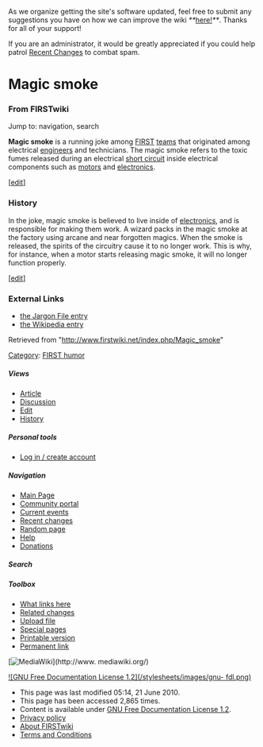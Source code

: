 As we organize getting the site's software updated, feel free to submit any
suggestions you have on how we can improve the wiki
_**_[here!](/index.php/User:Hallry/Suggestions "User:Hallry/Suggestions"
)_**_. Thanks for all of your support!

If you are an administrator, it would be greatly appreciated if you could help
patrol [Recent Changes](/index.php/Special:Recentchanges
"Special:Recentchanges" ) to combat spam.

# Magic smoke

### From FIRSTwiki

Jump to: navigation, search

**Magic smoke** is a running joke among [FIRST](/index.php/FIRST "FIRST" ) [teams](/index.php/Teams "Teams" ) that originated among electrical [engineers](/index.php/Engineer "Engineer" ) and technicians. The magic smoke refers to the toxic fumes released during an electrical [short circuit](/index.php/Short_circuit "Short circuit" ) inside electrical components such as [motors](/index.php/Motors "Motors" ) and [electronics](/index.php/Electronics_and_circuitry "Electronics and circuitry" ). 

[[edit](/index.php?title=Magic_smoke&action=edit&section=1 "Edit section:
History" )]

###  History

In the joke, magic smoke is believed to live inside of
[electronics](/index.php/Electronics_and_circuitry "Electronics and circuitry"
), and is responsible for making them work. A wizard packs in the magic smoke
at the factory using arcane and near forgotten magics. When the smoke is
released, the spirits of the circuitry cause it to no longer work. This is
why, for instance, when a motor starts releasing magic smoke, it will no
longer function properly.

[[edit](/index.php?title=Magic_smoke&action=edit&section=2 "Edit section:
External Links" )]

###  External Links

  * [the Jargon File entry](http://catb.org/jargon/html/M/magic-smoke.html "http://catb.org/jargon/html/M/magic-smoke.html" )
  * [the Wikipedia entry](http://www.wikipedia.org/wiki/Magic_smoke "wikipedia:Magic_smoke" )

Retrieved from "<http://www.firstwiki.net/index.php/Magic_smoke>"

[Category](/index.php?title=Special:Categories&article=Magic_smoke
"Special:Categories" ): [FIRST humor](/index.php/Category:FIRST_humor
"Category:FIRST humor" )

##### Views

  * [Article](/index.php/Magic_smoke)
  * [Discussion](/index.php?title=Talk:Magic_smoke&action=edit)
  * [Edit](/index.php?title=Magic_smoke&action=edit)
  * [History](/index.php?title=Magic_smoke&action=history)

##### Personal tools

  * [Log in / create account](/index.php?title=Special:Userlogin&returnto=Magic_smoke)

[](/index.php/Main_Page "Main Page" )

##### Navigation

  * [Main Page](/index.php/Main_Page)
  * [Community portal](/index.php/FIRSTwiki:Community_portal)
  * [Current events](/index.php/Current_events)
  * [Recent changes](/index.php/Special:Recentchanges)
  * [Random page](/index.php/Special:Random)
  * [Help](/index.php/FIRSTwiki:Help)
  * [Donations](/index.php/FIRSTwiki:Site_support)

##### Search



##### Toolbox

  * [What links here](/index.php/Special:Whatlinkshere/Magic_smoke)
  * [Related changes](/index.php/Special:Recentchangeslinked/Magic_smoke)
  * [Upload file](/index.php/Special:Upload)
  * [Special pages](/index.php/Special:Specialpages)
  * [Printable version](/index.php?title=Magic_smoke&printable=yes)
  * [Permanent link](/index.php?title=Magic_smoke&oldid=76713)

[![MediaWiki](/skins/common/images/poweredby_mediawiki_88x31.png)](http://www.
mediawiki.org/)

[![GNU Free Documentation License 1.2](/stylesheets/images/gnu-
fdl.png)](http://www.gnu.org/copyleft/fdl.html)

  * This page was last modified 05:14, 21 June 2010.
  * This page has been accessed 2,865 times.
  * Content is available under [GNU Free Documentation License 1.2](http://www.gnu.org/copyleft/fdl.html "http://www.gnu.org/copyleft/fdl.html" ).
  * [Privacy policy](/index.php/FIRSTwiki:Privacy_policy "FIRSTwiki:Privacy policy" )
  * [About FIRSTwiki](/index.php/FIRSTwiki:About "FIRSTwiki:About" )
  * [Terms and Conditions](/index.php/FIRSTwiki:Terms_and_conditions "FIRSTwiki:Terms and conditions" )

